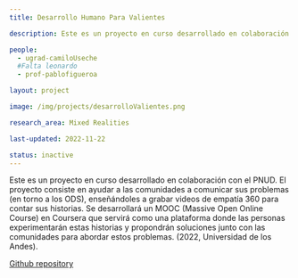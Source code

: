 ```yaml
---
title: Desarrollo Humano Para Valientes

description: Este es un proyecto en curso desarrollado en colaboración con el PNUD. El proyecto consiste en ayudar a las comunidades a comunicar sus problemas (en torno a los ODS), enseñándoles a grabar videos de empatía 360 para contar sus historias. Se desarrollará un MOOC (Massive Open Online Course) en Coursera que servirá como una plataforma donde las personas experimentarán estas historias y propondrán soluciones junto con las comunidades para abordar estos problemas. (2022, Universidad de los Andes).

people:
  - ugrad-camiloUseche
  #Falta leonardo
  - prof-pablofigueroa

layout: project

image: /img/projects/desarrolloValientes.png

research_area: Mixed Realities

last-updated: 2022-11-22

status: inactive
---
```


Este es un proyecto en curso desarrollado en colaboración con el PNUD. El proyecto consiste en ayudar a las comunidades a comunicar sus problemas (en torno a los ODS), enseñándoles a grabar videos de empatía 360 para contar sus historias. Se desarrollará un MOOC (Massive Open Online Course) en Coursera que servirá como una plataforma donde las personas experimentarán estas historias y propondrán soluciones junto con las comunidades para abordar estos problemas. (2022, Universidad de los Andes).

[Github repository](https://github.com/JuanCamiloUsecheRodriguez/ROOM360)

